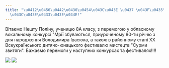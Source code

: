 ```yaml
---
title: "\u0412\u0456\u0442\u0430\u0454\u043C\u043E \u0437 \u043F\u0435\u0440\u0435\
  \u043C\u043E\u0433\u043E\u044E!"
---
```

Вітаємо Нешту Поліну, ученицю 8А класу, з перемогою у обласному вокальному конкурсі "Мрії збуваються, приуроченому 80-ти річчю з дня народження Володимира Івасюка, а також в районному етапі XX Всеукраїнського дитячо-юнацького фестивалю мистецтв "Сурми звитяги". Бажаємо перемоги у наступних конкурсах та фестивалях!!!!

![](/files/вітаємо-з-перемогою-photo5316763462401109004.jpg)
![](/files/вітаємо-з-перемогою-photo5316763462401109005.jpg)